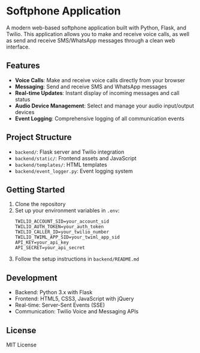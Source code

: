 # Softphone Application

A modern web-based softphone application built with Python, Flask, and Twilio. This application allows you to make and receive voice calls, as well as send and receive SMS/WhatsApp messages through a clean web interface.

## Features

- **Voice Calls**: Make and receive voice calls directly from your browser
- **Messaging**: Send and receive SMS and WhatsApp messages
- **Real-time Updates**: Instant display of incoming messages and call status
- **Audio Device Management**: Select and manage your audio input/output devices
- **Event Logging**: Comprehensive logging of all communication events

## Project Structure

- `backend/`: Flask server and Twilio integration
- `backend/static/`: Frontend assets and JavaScript
- `backend/templates/`: HTML templates
- `backend/event_logger.py`: Event logging system

## Getting Started

1. Clone the repository
2. Set up your environment variables in `.env`:
   ```
   TWILIO_ACCOUNT_SID=your_account_sid
   TWILIO_AUTH_TOKEN=your_auth_token
   TWILIO_CALLER_ID=your_twilio_number
   TWILIO_TWIML_APP_SID=your_twiml_app_sid
   API_KEY=your_api_key
   API_SECRET=your_api_secret
   ```
3. Follow the setup instructions in `backend/README.md`

## Development

- Backend: Python 3.x with Flask
- Frontend: HTML5, CSS3, JavaScript with jQuery
- Real-time: Server-Sent Events (SSE)
- Communication: Twilio Voice and Messaging APIs

## License

MIT License

